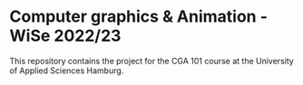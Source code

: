 # **Computer graphics & Animation** - WiSe 2022/23
 
This repository contains the project for the CGA 101 course at the University of Applied Sciences Hamburg.  
